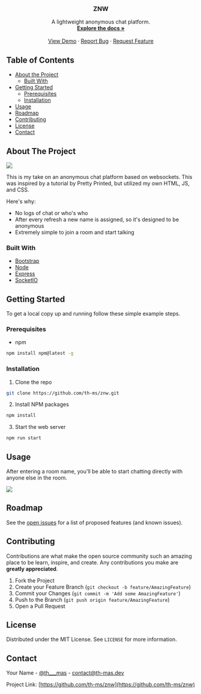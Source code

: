 <!-- PROJECT LOGO -->
<br />
<p align="center">

  <h3 align="center">ZNW</h3>

  <p align="center">
    A lightweight anonymous chat platform.
    <br />
    <a href="https://github.com/th-ms/znw"><strong>Explore the docs »</strong></a>
    <br />
    <br />
    <a href="https://znw-me.herokuapp.com/">View Demo</a>
    ·
    <a href="https://github.com/th-ms/znw">Report Bug</a>
    ·
    <a href="https://github.com/th-ms/znw">Request Feature</a>
  </p>
</p>



<!-- TABLE OF CONTENTS -->
## Table of Contents

* [About the Project](#about-the-project)
  * [Built With](#built-with)
* [Getting Started](#getting-started)
  * [Prerequisites](#prerequisites)
  * [Installation](#installation)
* [Usage](#usage)
* [Roadmap](#roadmap)
* [Contributing](#contributing)
* [License](#license)
* [Contact](#contact)



<!-- ABOUT THE PROJECT -->
## About The Project

<img src="https://i.gyazo.com/5bf403244adec2ebb73c65b13940efeb.png">

This is my take on an anonymous chat platform based on websockets. This was inspired by a tutorial by Pretty Printed, but utilized my own HTML, JS, and CSS.

Here's why:
* No logs of chat or who's who
* After every refresh a new name is assigned, so it's designed to be anonymous
* Extremely simple to join a room and start talking

### Built With
* [Bootstrap](https://getbootstrap.com)
* [Node](https://nodejs.org)
* [Express](https://expressjs.com)
* [SocketIO](https://socket.io)


<!-- GETTING STARTED -->
## Getting Started

To get a local copy up and running follow these simple example steps.

### Prerequisites

* npm
```sh
npm install npm@latest -g
```

### Installation

1. Clone the repo
```sh
git clone https://github.com/th-ms/znw.git
```
2. Install NPM packages
```sh
npm install
```
3. Start the web server
```sh
npm run start
```



<!-- USAGE EXAMPLES -->
## Usage

After entering a room name, you'll be able to start chatting directly with anyone else in the room.

<img src="https://i.gyazo.com/a6b2371f3270ed37e81ad1a057556c8d.png">


<!-- ROADMAP -->
## Roadmap

See the [open issues](https://github.com/th-ms/znw/issues) for a list of proposed features (and known issues).



<!-- CONTRIBUTING -->
## Contributing

Contributions are what make the open source community such an amazing place to be learn, inspire, and create. Any contributions you make are **greatly appreciated**.

1. Fork the Project
2. Create your Feature Branch (`git checkout -b feature/AmazingFeature`)
3. Commit your Changes (`git commit -m 'Add some AmazingFeature'`)
4. Push to the Branch (`git push origin feature/AmazingFeature`)
5. Open a Pull Request



<!-- LICENSE -->
## License

Distributed under the MIT License. See `LICENSE` for more information.



<!-- CONTACT -->
## Contact

Your Name - [@th___mas](https://twitter.com/th___mas) - contact@th-mas.dev

Project Link: [https://github.com/th-ms/znw](https://github.com/th-ms/znw)
